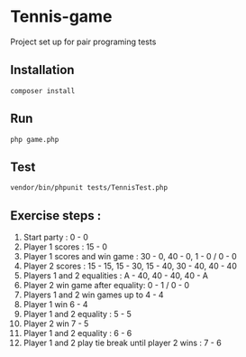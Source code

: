 # Tennis-game

Project set up for pair programing tests

## Installation

```
composer install
```

## Run

```
php game.php
```

## Test

```
vendor/bin/phpunit tests/TennisTest.php
```

## Exercise steps :

1. Start party : 0 - 0
2. Player 1 scores : 15 - 0
3. Player 1 scores and win game : 30 - 0, 40 - 0, 1 - 0 / 0 - 0
4. Player 2 scores : 15 - 15, 15 - 30, 15 - 40, 30 - 40, 40 - 40
5. Players 1 and 2 equalities : A - 40, 40 - 40, 40 - A
6. Player 2 win game after equality: 0 - 1 / 0 - 0
7. Players 1 and 2 win games up to 4 - 4
8. Player 1 win 6 - 4
9. Player 1 and 2 equality : 5 - 5
10. Player 2 win 7 - 5
11. Player 1 and 2 equality : 6 - 6
12. Player 1 and 2 play tie break until player 2 wins : 7 - 6